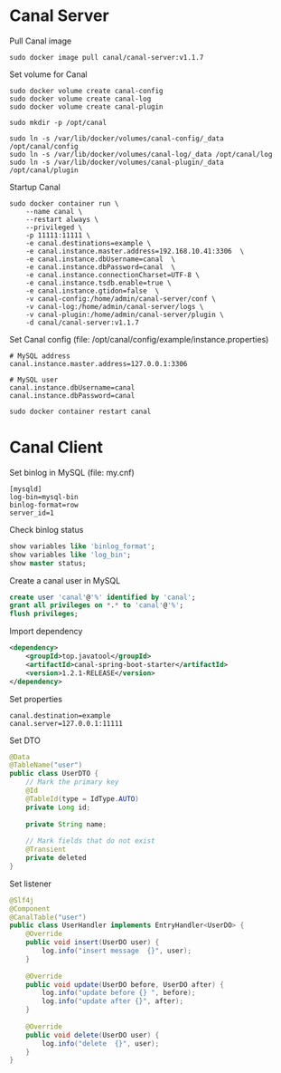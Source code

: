 # Canal Server

Pull Canal image

```shell
sudo docker image pull canal/canal-server:v1.1.7
```

Set volume for Canal

```shell
sudo docker volume create canal-config
sudo docker volume create canal-log
sudo docker volume create canal-plugin

sudo mkdir -p /opt/canal

sudo ln -s /var/lib/docker/volumes/canal-config/_data /opt/canal/config
sudo ln -s /var/lib/docker/volumes/canal-log/_data /opt/canal/log
sudo ln -s /var/lib/docker/volumes/canal-plugin/_data /opt/canal/plugin
```

Startup Canal

```shell
sudo docker container run \
    --name canal \
    --restart always \
    --privileged \
    -p 11111:11111 \
    -e canal.destinations=example \
    -e canal.instance.master.address=192.168.10.41:3306  \
    -e canal.instance.dbUsername=canal  \
    -e canal.instance.dbPassword=canal  \
    -e canal.instance.connectionCharset=UTF-8 \
    -e canal.instance.tsdb.enable=true \
    -e canal.instance.gtidon=false  \
    -v canal-config:/home/admin/canal-server/conf \
    -v canal-log:/home/admin/canal-server/logs \
    -v canal-plugin:/home/admin/canal-server/plugin \
    -d canal/canal-server:v1.1.7
```

Set Canal config (file: /opt/canal/config/example/instance.properties)

```properties
# MySQL address
canal.instance.master.address=127.0.0.1:3306

# MySQL user
canal.instance.dbUsername=canal
canal.instance.dbPassword=canal
```

```shell
sudo docker container restart canal
```

# Canal Client

Set binlog in MySQL (file: my.cnf)

```
[mysqld]
log-bin=mysql-bin
binlog-format=row
server_id=1
```

Check binlog status

```sql
show variables like 'binlog_format';
show variables like 'log_bin';
show master status;
```

Create a canal user in MySQL

```sql
create user 'canal'@'%' identified by 'canal';
grant all privileges on *.* to 'canal'@'%';
flush privileges;
```

Import dependency

```xml
<dependency>
    <groupId>top.javatool</groupId>
    <artifactId>canal-spring-boot-starter</artifactId>
    <version>1.2.1-RELEASE</version>
</dependency>
```

Set properties

```properties
canal.destination=example
canal.server=127.0.0.1:11111
```

Set DTO

```java
@Data
@TableName("user")
public class UserDTO {
    // Mark the primary key
    @Id
    @TableId(type = IdType.AUTO)
    private Long id;
    
    private String name;
    
    // Mark fields that do not exist
    @Transient
    private deleted
}
```

Set listener

```java
@Slf4j
@Component
@CanalTable("user")
public class UserHandler implements EntryHandler<UserDO> {
    @Override
    public void insert(UserDO user) {
        log.info("insert message  {}", user);
    }
    
    @Override
    public void update(UserDO before, UserDO after) {
        log.info("update before {} ", before);
        log.info("update after {}", after);
    }
    
    @Override
    public void delete(UserDO user) {
        log.info("delete  {}", user);
    }
}
```

